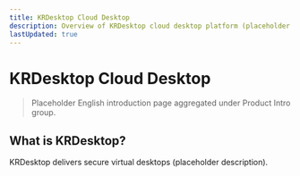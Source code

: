 ```yaml
---
title: KRDesktop Cloud Desktop
description: Overview of KRDesktop cloud desktop platform (placeholder English content).
lastUpdated: true
---
```


# KRDesktop Cloud Desktop


> Placeholder English introduction page aggregated under Product Intro group.

## What is KRDesktop?
KRDesktop delivers secure virtual desktops (placeholder description).

<ProductQuickLinks title="Quick Links" />

<!-- hidden anchors for compatibility -->
<h2 id="core-features-placeholder" style="display:none"></h2>
<h2 id="reference-architecture-placeholder" style="display:none"></h2>
<h2 id="licensing-placeholder" style="display:none"></h2>
